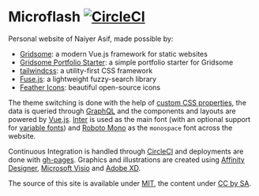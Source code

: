 # Microflash [![CircleCI](https://circleci.com/gh/Microflash/mflash.dev.svg?style=svg)](https://circleci.com/gh/Microflash/mflash.dev)

Personal website of Naiyer Asif, made possible by:

- [Gridsome](https://gridsome.org/): a modern Vue.js framework for static websites
- [Gridsome Portfolio Starter](https://github.com/drehimself/gridsome-portfolio-starter): a simple portfolio starter for Gridsome
- [tailwindcss](https://tailwindcss.com/): a utility-first CSS framework
- [Fuse.js](https://fusejs.io/): a lightweight fuzzy-search library
- [Feather Icons](https://feathericons.com/): beautiful open-source icons

The theme switching is done with the help of [custom CSS properties](https://alligator.io/css/theming-custom-properties/), the data is queried through [GraphQL](https://graphql.org/) and the components and layouts are powered by [Vue.js](https://vuejs.org/). [Inter](https://rsms.me/inter/) is used as the main font (with an optional support for [variable fonts](https://v-fonts.com/)) and [Roboto Mono](https://fonts.google.com/specimen/Roboto+Mono) as the `monospace` font across the website.

Continuous Integration is handled through [CircleCI](https://circleci.com/) and deployments are done with [gh-pages](https://github.com/tschaub/gh-pages). Graphics and illustrations are created using [Affinity Designer](https://affinity.serif.com/en-gb/designer/), [Microsoft Visio](https://products.office.com/en-in/visio/flowchart-software) and [Adobe XD](https://www.adobe.com/in/products/xd.html).

The source of this site is available under [MIT](./LICENSE), the content under [CC by SA](https://creativecommons.org/licenses/by-sa/4.0/).
